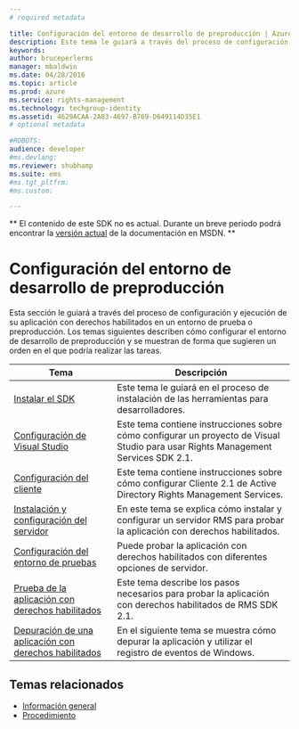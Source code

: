 ```yaml
---
# required metadata

title: Configuración del entorno de desarrollo de preproducción | Azure RMS
description: Este tema le guiará a través del proceso de configuración y ejecución de su aplicación con derechos habilitados en un entorno de prueba o preproducción.
keywords:
author: bruceperlerms
manager: mbaldwin
ms.date: 04/28/2016
ms.topic: article
ms.prod: azure
ms.service: rights-management
ms.technology: techgroup-identity
ms.assetid: 4629ACAA-2A83-4697-B769-D649114D35E1
# optional metadata

#ROBOTS:
audience: developer
#ms.devlang:
ms.reviewer: shubhamp
ms.suite: ems
#ms.tgt_pltfrm:
#ms.custom:

---
```

** El contenido de este SDK no es actual. Durante un breve periodo podrá encontrar la [versión actual](https://msdn.microsoft.com/library/windows/desktop/hh535290(v=vs.85).aspx) de la documentación en MSDN. **
# Configuración del entorno de desarrollo de preproducción

Esta sección le guiará a través del proceso de configuración y ejecución de su aplicación con derechos habilitados en un entorno de prueba o preproducción. Los temas siguientes describen cómo configurar el entorno de desarrollo de preproducción y se muestran de forma que sugieren un orden en el que podría realizar las tareas.

|Tema|Descripción|
|-----|-----------|
|[Instalar el SDK](create-your-first-rights-aware-application.md)|Este tema le guiará en el proceso de instalación de las herramientas para desarrolladores.|
|[Configuración de Visual Studio](how-to-configure-a-visual-studio-project-to-use-the-ad-rms-sdk-2-0.md)|Este tema contiene instrucciones sobre cómo configurar un proyecto de Visual Studio para usar Rights Management Services SDK 2.1.|
|[Configuración del cliente](how-to-configure-the-ad-rms-client-2-0.md)|Este tema contiene instrucciones sobre cómo configurar Cliente 2.1 de Active Directory Rights Management Services.|
|[Instalación y configuración del servidor](how-to-install-and-configure-an-rms-server.md)|En este tema se explica cómo instalar y configurar un servidor RMS para probar la aplicación con derechos habilitados.|
|[Configuración del entorno de pruebas](how-to-set-up-your-test-environment.md)|Puede probar la aplicación con derechos habilitados con diferentes opciones de servidor.|
|[Prueba de la aplicación con derechos habilitados](running-your-first-application.md)|Este tema describe los pasos necesarios para probar la aplicación con derechos habilitados de RMS SDK 2.1.
|[Depuración de una aplicación con derechos habilitados](debugging-applications-that-use-ad-rms.md)|En el siguiente tema se muestra cómo depurar la aplicación y utilizar el registro de eventos de Windows.|


## Temas relacionados

* [Información general](ad-rms-overview.md)
* [Procedimiento](how-to-use-msipc.md)
 

 


<!--HONumber=Jun16_HO1-->


